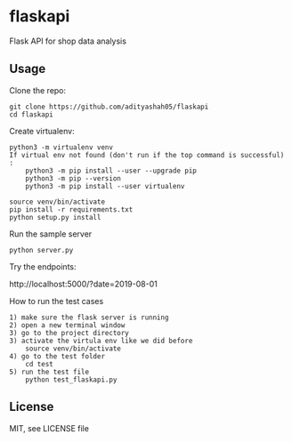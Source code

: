 # flaskapi
Flask API for shop data analysis

Usage
-----

Clone the repo:

    git clone https://github.com/adityashah05/flaskapi
    cd flaskapi

Create virtualenv:
    
    python3 -m virtualenv venv
    If virtual env not found (don't run if the top command is successful) : 
        python3 -m pip install --user --upgrade pip
        python3 -m pip --version
        python3 -m pip install --user virtualenv
    
    source venv/bin/activate
    pip install -r requirements.txt
    python setup.py install

Run the sample server

    python server.py

Try the endpoints:

 http://localhost:5000/?date=2019-08-01

How to run the test cases

    1) make sure the flask server is running
    2) open a new terminal window
    3) go to the project directory
    3) activate the virtula env like we did before
        source venv/bin/activate
    4) go to the test folder 
        cd test
    5) run the test file
        python test_flaskapi.py
    
License
-------

MIT, see LICENSE file
